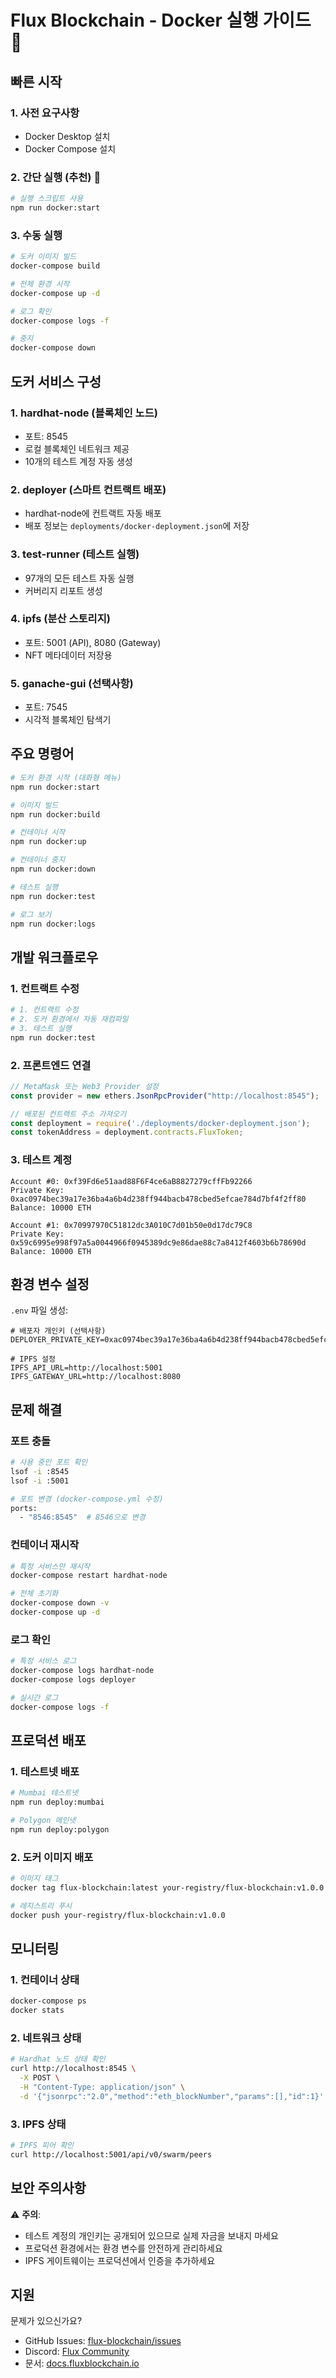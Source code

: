# Flux Blockchain - Docker 실행 가이드 🐳

## 빠른 시작

### 1. 사전 요구사항
- Docker Desktop 설치
- Docker Compose 설치

### 2. 간단 실행 (추천) 🚀
```bash
# 실행 스크립트 사용
npm run docker:start
```

### 3. 수동 실행
```bash
# 도커 이미지 빌드
docker-compose build

# 전체 환경 시작
docker-compose up -d

# 로그 확인
docker-compose logs -f

# 중지
docker-compose down
```

## 도커 서비스 구성

### 1. **hardhat-node** (블록체인 노드)
- 포트: 8545
- 로컬 블록체인 네트워크 제공
- 10개의 테스트 계정 자동 생성

### 2. **deployer** (스마트 컨트랙트 배포)
- hardhat-node에 컨트랙트 자동 배포
- 배포 정보는 `deployments/docker-deployment.json`에 저장

### 3. **test-runner** (테스트 실행)
- 97개의 모든 테스트 자동 실행
- 커버리지 리포트 생성

### 4. **ipfs** (분산 스토리지)
- 포트: 5001 (API), 8080 (Gateway)
- NFT 메타데이터 저장용

### 5. **ganache-gui** (선택사항)
- 포트: 7545
- 시각적 블록체인 탐색기

## 주요 명령어

```bash
# 도커 환경 시작 (대화형 메뉴)
npm run docker:start

# 이미지 빌드
npm run docker:build

# 컨테이너 시작
npm run docker:up

# 컨테이너 중지
npm run docker:down

# 테스트 실행
npm run docker:test

# 로그 보기
npm run docker:logs
```

## 개발 워크플로우

### 1. 컨트랙트 수정
```bash
# 1. 컨트랙트 수정
# 2. 도커 환경에서 자동 재컴파일
# 3. 테스트 실행
npm run docker:test
```

### 2. 프론트엔드 연결
```javascript
// MetaMask 또는 Web3 Provider 설정
const provider = new ethers.JsonRpcProvider("http://localhost:8545");

// 배포된 컨트랙트 주소 가져오기
const deployment = require('./deployments/docker-deployment.json');
const tokenAddress = deployment.contracts.FluxToken;
```

### 3. 테스트 계정
```
Account #0: 0xf39Fd6e51aad88F6F4ce6aB8827279cffFb92266
Private Key: 0xac0974bec39a17e36ba4a6b4d238ff944bacb478cbed5efcae784d7bf4f2ff80
Balance: 10000 ETH

Account #1: 0x70997970C51812dc3A010C7d01b50e0d17dc79C8
Private Key: 0x59c6995e998f97a5a0044966f0945389dc9e86dae88c7a8412f4603b6b78690d
Balance: 10000 ETH
```

## 환경 변수 설정

`.env` 파일 생성:
```env
# 배포자 개인키 (선택사항)
DEPLOYER_PRIVATE_KEY=0xac0974bec39a17e36ba4a6b4d238ff944bacb478cbed5efcae784d7bf4f2ff80

# IPFS 설정
IPFS_API_URL=http://localhost:5001
IPFS_GATEWAY_URL=http://localhost:8080
```

## 문제 해결

### 포트 충돌
```bash
# 사용 중인 포트 확인
lsof -i :8545
lsof -i :5001

# 포트 변경 (docker-compose.yml 수정)
ports:
  - "8546:8545"  # 8546으로 변경
```

### 컨테이너 재시작
```bash
# 특정 서비스만 재시작
docker-compose restart hardhat-node

# 전체 초기화
docker-compose down -v
docker-compose up -d
```

### 로그 확인
```bash
# 특정 서비스 로그
docker-compose logs hardhat-node
docker-compose logs deployer

# 실시간 로그
docker-compose logs -f
```

## 프로덕션 배포

### 1. 테스트넷 배포
```bash
# Mumbai 테스트넷
npm run deploy:mumbai

# Polygon 메인넷
npm run deploy:polygon
```

### 2. 도커 이미지 배포
```bash
# 이미지 태그
docker tag flux-blockchain:latest your-registry/flux-blockchain:v1.0.0

# 레지스트리 푸시
docker push your-registry/flux-blockchain:v1.0.0
```

## 모니터링

### 1. 컨테이너 상태
```bash
docker-compose ps
docker stats
```

### 2. 네트워크 상태
```bash
# Hardhat 노드 상태 확인
curl http://localhost:8545 \
  -X POST \
  -H "Content-Type: application/json" \
  -d '{"jsonrpc":"2.0","method":"eth_blockNumber","params":[],"id":1}'
```

### 3. IPFS 상태
```bash
# IPFS 피어 확인
curl http://localhost:5001/api/v0/swarm/peers
```

## 보안 주의사항

⚠️ **주의**: 
- 테스트 계정의 개인키는 공개되어 있으므로 실제 자금을 보내지 마세요
- 프로덕션 환경에서는 환경 변수를 안전하게 관리하세요
- IPFS 게이트웨이는 프로덕션에서 인증을 추가하세요

## 지원

문제가 있으신가요?
- GitHub Issues: [flux-blockchain/issues](https://github.com/flux-blockchain/issues)
- Discord: [Flux Community](https://discord.gg/flux)
- 문서: [docs.fluxblockchain.io](https://docs.fluxblockchain.io)